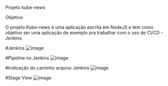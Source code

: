 Projeto kube-news

Objetivo

O projeto Kube-news é uma aplicação escrita em NodeJS e tem como objetivo ser uma aplicação de exemplo pra trabalhar com o uso de CI/CD - Jenkins

#Jenkins
![image](https://user-images.githubusercontent.com/6171256/215358457-d0c26676-6497-4a9a-8c2f-cebccf909583.png)

#Pipeline no Jenkins
![image](https://user-images.githubusercontent.com/6171256/215358486-374eb452-2c2d-49bf-a35d-1193b015d026.png)

#Indicação do caminho arquivo Jenkins
![image](https://user-images.githubusercontent.com/6171256/215358519-bf49d7b1-ef14-40c7-b2cf-0c05a6be5efb.png)

#Stage View
![image](https://user-images.githubusercontent.com/6171256/215358616-c27a2f9d-afc6-4001-bd2b-106c909ed85b.png)

